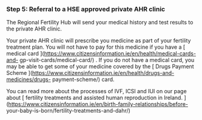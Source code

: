 ###  **Step 5: Referral to a HSE approved private AHR clinic**

The Regional Fertility Hub will send your medical history and test results to
the private AHR clinic.

Your private AHR clinic will prescribe you medicine as part of your fertility
treatment plan. You will not have to pay for this medicine if you have a [
medical card ](https://www.citizensinformation.ie/en/health/medical-cards-and-
gp-visit-cards/medical-card/) . If you do not have a medical card, you may be
able to get some of your medicine covered by the [ Drugs Payment Scheme
](https://www.citizensinformation.ie/en/health/drugs-and-medicines/drugs-
payment-scheme/) card.

You can read more about the processes of IVF, ICSI and IUI on our page about [
fertility treatments and assisted human reproduction in Ireland.
](https://www.citizensinformation.ie/en/birth-family-relationships/before-
your-baby-is-born/fertility-treatments-and-dahr/)
